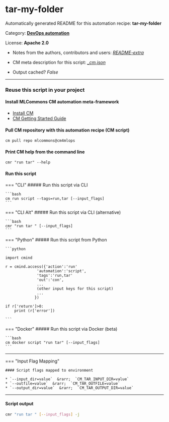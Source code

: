 # tar-my-folder
Automatically generated README for this automation recipe: **tar-my-folder**

Category: **[DevOps automation](..)**

License: **Apache 2.0**

* Notes from the authors, contributors and users: [*README-extra*](https://github.com/mlcommons/cm4mlops/tree/main/script/tar-my-folder/README-extra.md)

* CM meta description for this script: *[_cm.json](https://github.com/mlcommons/cm4mlops/tree/main/script/tar-my-folder/_cm.json)*
* Output cached? *False*

---
### Reuse this script in your project

#### Install MLCommons CM automation meta-framework

* [Install CM](https://docs.mlcommons.org/ck/install)
* [CM Getting Started Guide](https://docs.mlcommons.org/ck/getting-started/)

#### Pull CM repository with this automation recipe (CM script)

```cm pull repo mlcommons@cm4mlops```

#### Print CM help from the command line

````cmr "run tar" --help````

#### Run this script

=== "CLI"
    ##### Run this script via CLI

    ```bash
    cm run script --tags=run,tar [--input_flags]
    ```
=== "CLI Alt"
    ##### Run this script via CLI (alternative)


    ```bash
    cmr "run tar " [--input_flags]
    ```

=== "Python"
    ##### Run this script from Python


    ```python

    import cmind

    r = cmind.access({'action':'run'
                  'automation':'script',
                  'tags':'run,tar'
                  'out':'con',
                  ...
                  (other input keys for this script)
                  ...
                 })

    if r['return']>0:
        print (r['error'])

    ```


=== "Docker"
    ##### Run this script via Docker (beta)

    ```bash
    cm docker script "run tar" [--input_flags]
    ```
___

=== "Input Flag Mapping"


    #### Script flags mapped to environment

    * `--input_dir=value`  &rarr;  `CM_TAR_INPUT_DIR=value`
    * `--outfile=value`  &rarr;  `CM_TAR_OUTFILE=value`
    * `--output_dir=value`  &rarr;  `CM_TAR_OUTPUT_DIR=value`




___
#### Script output
```bash
cmr "run tar " [--input_flags] -j
```